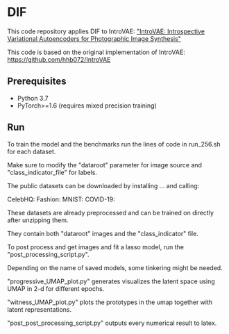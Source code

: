 # DIF

This code repository applies DIF to IntroVAE: ["IntroVAE: Introspective Variational Autoencoders for Photographic Image Synthesis"](http://papers.nips.cc/paper/7291-introvae-introspective-variational-autoencoders-for-photographic-image-synthesis)

This code is based on the original implementation of IntroVAE: https://github.com/hhb072/IntroVAE

## Prerequisites
* Python 3.7
* PyTorch>=1.6 (requires mixed precision training)

## Run

To train the model and the benchmarks run the lines of code in run_256.sh for each dataset.

Make sure to modify the "dataroot" parameter for image source and "class_indicator_file" for labels.

The public datasets can be downloaded by installing ... and calling:

CelebHQ: 
Fashion:
MNIST:
COVID-19:

These datasets are already preprocessed and can be trained on directly after unzipping them.

They contain both "dataroot" images and the "class_indicator" file.

To post process and get images and fit a lasso model, run the "post_processing_script.py".

Depending on the name of saved models, some tinkering might be needed. 

"progressive_UMAP_plot.py" generates visualizes the latent space using UMAP in 2-d for different epochs.

"witness_UMAP_plot.py" plots the prototypes in the umap together with latent representations.

"post_post_processing_script.py" outputs every numerical result to latex.

